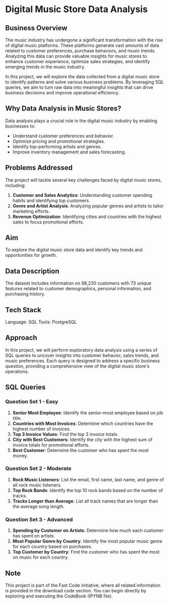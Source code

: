 # Digital Music Store Data Analysis
## Business Overview
The music industry has undergone a significant transformation with the rise of digital music platforms. These platforms generate vast amounts of data related to customer preferences, purchase behaviors, and music trends. Analyzing this data can provide valuable insights for music stores to enhance customer experience, optimize sales strategies, and identify emerging trends in the music industry.

In this project, we will explore the data collected from a digital music store to identify patterns and solve various business problems. By leveraging SQL queries, we aim to turn raw data into meaningful insights that can drive business decisions and improve operational efficiency.

## Why Data Analysis in Music Stores?
Data analysis plays a crucial role in the digital music industry by enabling businesses to:

- Understand customer preferences and behavior.
- Optimize pricing and promotional strategies.
- Identify top-performing artists and genres.
- Improve inventory management and sales forecasting.

## Problems Addressed
The project will tackle several key challenges faced by digital music stores, including:

1. **Customer and Sales Analytics**: Understanding customer spending habits and identifying top customers.
2. **Genre and Artist Analysis**: Analyzing popular genres and artists to tailor marketing efforts.
3. **Revenue Optimization**: Identifying cities and countries with the highest sales to focus promotional efforts.
   
## Aim
To explore the digital music store data and identify key trends and opportunities for growth.

## Data Description
The dataset includes information on 98,230 customers with 73 unique features related to customer demographics, personal information, and purchasing history.

## Tech Stack
Language: SQL
Tools: PostgreSQL

## Approach
In this project, we will perform exploratory data analysis using a series of SQL queries to uncover insights into customer behavior, sales trends, and music preferences. Each query is designed to address a specific business question, providing a comprehensive view of the digital music store's operations.

## SQL Queries
### Question Set 1 - Easy
1. **Senior Most Employee**: Identify the senior-most employee based on job title.
2. **Countries with Most Invoices**: Determine which countries have the highest number of invoices.
3. **Top 3 Invoice Values**: Find the top 3 invoice totals.
4. **City with Best Customers**: Identify the city with the highest sum of invoice totals for promotional efforts.
5. **Best Customer**: Determine the customer who has spent the most money.
### Question Set 2 - Moderate
1. **Rock Music Listeners**: List the email, first name, last name, and genre of all rock music listeners.
2. **Top Rock Bands**: Identify the top 10 rock bands based on the number of tracks.
3. **Tracks Longer than Average**: List all track names that are longer than the average song length.
### Question Set 3 - Advanced
1. **Spending by Customer on Artists**: Determine how much each customer has spent on artists.
2. **Most Popular Genre by Country**: Identify the most popular music genre for each country based on purchases.
3. **Top Customer by Country**: Find the customer who has spent the most on music for each country.

## Note
This project is part of the Fast Code initiative, where all related information is provided in the download code section. You can begin directly by exploring and executing the CodeBook (IPYNB file).

